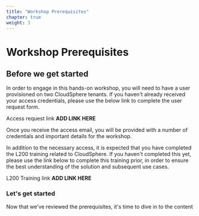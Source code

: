 ```yaml
---
title: "Workshop Prerequisites" 
chapter: true
weight: 3 
---
```


# Workshop Prerequisites 

## Before we get started 

In order to engage in this hands-on workshop, you will need to have a user provisioned on two CloudSphere tenants.  If you haven't already received your access credentials, please use the below link to complete the user request form.  

Access request link **ADD LINK HERE**

Once you receive the access email, you will be provided with a number of credentials and important details for the workshop.  <!-- How to handle the IPs for appliances, server creds etc.-->

In addition to the necessary access, it is expected that you have completed the L200 training related to CloudSphere.  If you haven't completed this yet, please use the link below to complete this training prior, in order to ensure the best understanding of the solution and subsequent use cases.  

L200 Training link **ADD LINK HERE**



### Let's get started 
Now that we've reviewed the prerequisites, it's time to dive in to the content

